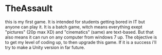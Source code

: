 # TheAssault
this is my first game. It is intended for students getting bored in IT but anyone can play it. It is a batch game, witch means everything exept "pictures" (20p max XD) and "cinematics" (same) are text-based. But that also means it can run on any computer from windows 7 up. The objective is to get my level of coding up, to then upgrade this game. If it is a success i'll try to make a Unity version in far future.
